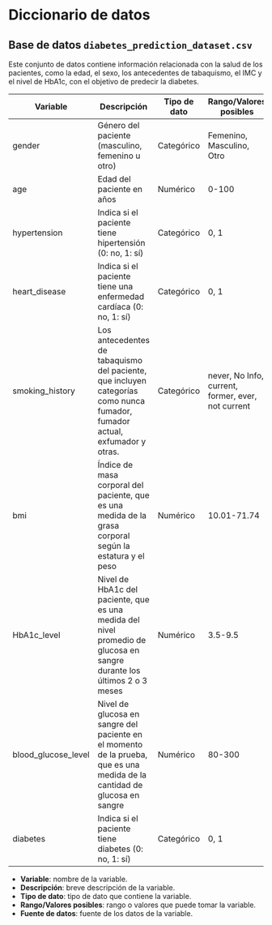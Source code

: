 # Diccionario de datos

## Base de datos `diabetes_prediction_dataset.csv`

Este conjunto de datos contiene información relacionada con la salud de los pacientes, como la edad, el sexo, los antecedentes de tabaquismo, el IMC y el nivel de HbA1c, con el objetivo de predecir la diabetes.

| Variable | Descripción | Tipo de dato | Rango/Valores posibles | Fuente de datos |
|---|---|---|---|---|
| gender | Género del paciente (masculino, femenino u otro) | Categórico | Femenino, Masculino, Otro | diabetes_prediction_dataset (1).csv |
| age | Edad del paciente en años | Numérico | 0-100 | diabetes_prediction_dataset (1).csv |
| hypertension | Indica si el paciente tiene hipertensión (0: no, 1: sí) | Categórico | 0, 1 | diabetes_prediction_dataset (1).csv |
| heart_disease | Indica si el paciente tiene una enfermedad cardíaca (0: no, 1: sí) | Categórico | 0, 1 | diabetes_prediction_dataset (1).csv |
| smoking_history | Los antecedentes de tabaquismo del paciente, que incluyen categorías como nunca fumador, fumador actual, exfumador y otras. | Categórico | never, No Info, current, former, ever, not current | diabetes_prediction_dataset (1).csv |
| bmi | Índice de masa corporal del paciente, que es una medida de la grasa corporal según la estatura y el peso | Numérico | 10.01-71.74 | diabetes_prediction_dataset (1).csv |
| HbA1c_level | Nivel de HbA1c del paciente, que es una medida del nivel promedio de glucosa en sangre durante los últimos 2 o 3 meses | Numérico | 3.5-9.5 | diabetes_prediction_dataset (1).csv |
| blood_glucose_level | Nivel de glucosa en sangre del paciente en el momento de la prueba, que es una medida de la cantidad de glucosa en sangre | Numérico | 80-300 | diabetes_prediction_dataset (1).csv |
| diabetes | Indica si el paciente tiene diabetes (0: no, 1: sí) | Categórico | 0, 1 | diabetes_prediction_dataset (1).csv |

- **Variable**: nombre de la variable.
- **Descripción**: breve descripción de la variable.
- **Tipo de dato**: tipo de dato que contiene la variable.
- **Rango/Valores posibles**: rango o valores que puede tomar la variable.
- **Fuente de datos**: fuente de los datos de la variable.
